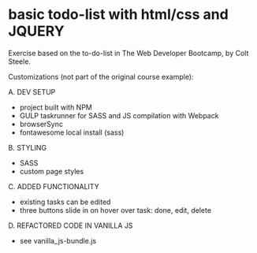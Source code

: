 # basic todo-list with html/css and JQUERY

Exercise based on the to-do-list in The Web Developer Bootcamp, by Colt Steele.

Customizations (not part of the original course example):

A.  DEV SETUP
- project built with NPM
- GULP taskrunner for SASS and JS compilation with Webpack
- browserSync
- fontawesome local install (sass)

B.  STYLING
- SASS
- custom page styles

C.  ADDED FUNCTIONALITY
- existing tasks can be edited
- three buttons slide in on hover over task: done, edit, delete

D.  REFACTORED CODE IN VANILLA JS
- see vanilla_js-bundle.js
